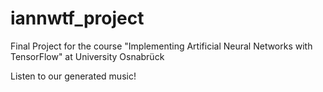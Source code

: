 # iannwtf_project
Final Project for the course "Implementing Artificial Neural Networks with TensorFlow" at University Osnabrück

Listen to our generated music! 
